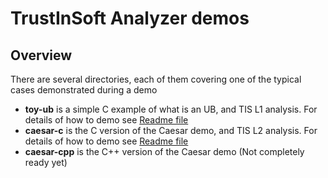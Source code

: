 # TrustInSoft Analyzer demos

## Overview

There are several directories, each of them covering one of the typical cases demonstrated during a demo

- **toy-ub** is a simple C example of what is an UB, and TIS L1 analysis. For details of how to demo see [Readme file](L1-toy-ub/README.md)
- **caesar-c** is the C version of the Caesar demo, and TIS L2 analysis. For details of how to demo see [Readme file](L2-caesar-c/README.md)
- **caesar-cpp** is the C++ version of the Caesar demo (Not completely ready yet)
